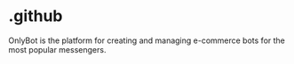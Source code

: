 # .github
OnlyBot is the platform for creating and managing e-commerce bots for the most popular messengers.
